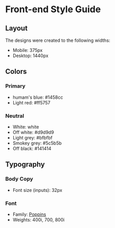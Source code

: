 # Front-end Style Guide

## Layout

The designs were created to the following widths:

- Mobile: 375px
- Desktop: 1440px

## Colors

### Primary

- humam's blue: #1458cc
- Light red: #ff5757

### Neutral

- White: white
- Off white: #d9d9d9
- Light grey: #bfbfbf
- Smokey grey: #5c5b5b
- Off black: #141414

## Typography

### Body Copy

- Font size (inputs): 32px

### Font

- Family: [Poppins](https://fonts.google.com/specimen/Poppins)
- Weights: 400i, 700, 800i
